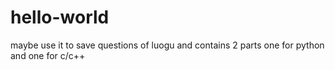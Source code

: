 # hello-world
maybe use it to save questions of luogu
and contains 2 parts
one for python and one for c/c++

